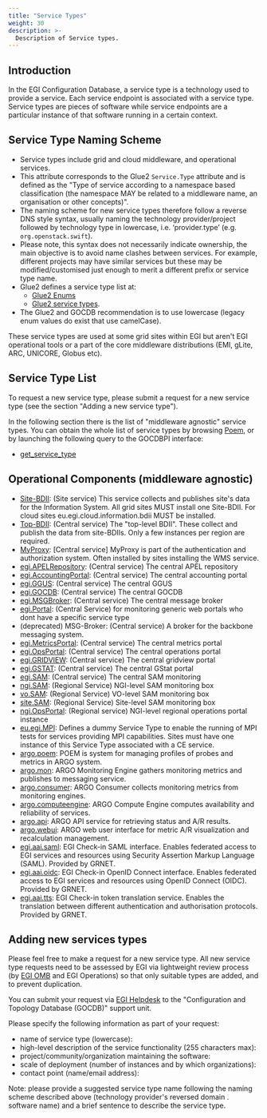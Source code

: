 ```yaml
---
title: "Service Types"
weight: 30
description: >-
  Description of Service types.
---
```


## Introduction

In the EGI Configuration Database, a service type is a technology used to
provide a service. Each service endpoint is associated with a service type.
Service types are pieces of software while service endpoints are a particular
instance of that software running in a certain context.

## Service Type Naming Scheme

- Service types include grid and cloud middleware, and operational services.
- This attribute corresponds to the Glue2 `Service.Type` attribute and is
  defined as the "Type of service according to a namespace based classification
  (the namespace MAY be related to a middleware name, an organisation or other
  concepts)".
- The naming scheme for new service types therefore follow a reverse DNS style
  syntax, usually naming the technology provider/project followed by technology
  type in lowercase, i.e. ‘provider.type’ (e.g. `org.openstack.swift`).
- Please note, this syntax does not necessarily indicate ownership, the main
  objective is to avoid name clashes between services. For example, different
  projects may have similar services but these may be modified/customised just
  enough to merit a different prefix or service type name.
- Glue2 defines a service type list at:
  - [Glue2 Enums](https://github.com/OGF-GLUE/Enumerations)
  - [Glue2 service types](https://github.com/OGF-GLUE/Enumerations/blob/master/ServiceType_t.csv).
- The Glue2 and GOCDB recommendation is to use lowercase (legacy enum values do
  exist that use camelCase).

These service types are used at some grid sites within EGI but aren't EGI
operational tools or a part of the core middleware distributions (EMI, gLite,
ARC, UNICORE, Globus etc).

## Service Type List

To request a new service type, please submit a request for a new service type
(see the section "Adding a new service type").

In the following section there is the list of "middleware agnostic" service
types. You can obtain the whole list of service types by browsing
[Poem](https://poem.egi.eu/ui/public_servicetypes), or by launching the
following query to the GOCDBPI interface:

- [get_service_type](https://goc.egi.eu/gocdbpi/public/?method=get_service_types)

## Operational Components (middleware agnostic)

- [Site-BDII](https://goc.egi.eu/gocdbpi/public/?method=get_service_endpoint&service_type=Site-BDII):
  (Site service) This service collects and publishes site's data for the
  Information System. All grid sites MUST install one Site-BDII. For cloud sites
  eu.egi.cloud.information.bdii MUST be installed.
- [Top-BDII](https://goc.egi.eu/gocdbpi/public/?method=get_service_endpoint&service_type=Top-BDII):
  (Central service) The "top-level BDII". These collect and publish the data
  from site-BDIIs. Only a few instances per region are required.
- [MyProxy](https://goc.egi.eu/gocdbpi/public/?method=get_service_endpoint&service_type=MyProxy):
  [Central service] MyProxy is part of the authentication and authorization
  system. Often installed by sites installing the WMS service.
- [egi.APELRepository](https://goc.egi.eu/gocdbpi/public/?method=get_service_endpoint&service_type=egi.APELRepository):
  (Central service) The central APEL repository
- [egi.AccountingPortal](https://goc.egi.eu/gocdbpi/public/?method=get_service_endpoint&service_type=egi.AccountingPortal):
  (Central service) The central accounting portal
- [egi.GGUS](https://goc.egi.eu/gocdbpi/public/?method=get_service_endpoint&service_type=egi.GGUS):
  (Central service) The central GGUS
- [egi.GOCDB](https://goc.egi.eu/gocdbpi/public/?method=get_service_endpoint&service_type=egi.GOCDB):
  (Central service) The central GOCDB
- [egi.MSGBroker](https://goc.egi.eu/gocdbpi/public/?method=get_service_endpoint&service_type=egi.MSGBroker):
  (Central service) The central message broker
- [egi.Portal](https://goc.egi.eu/gocdbpi/public/?method=get_service_endpoint&service_type=egi.Portal):
  (Central Service) for monitoring generic web portals who dont have a specific
  service type
- (deprecated) MSG-Broker: (Central service) A broker for the backbone messaging
  system.
- [egi.MetricsPortal](https://goc.egi.eu/gocdbpi/public/?method=get_service_endpoint&service_type=egi.MetricsPortal):
  (Central service) The central metrics portal
- [egi.OpsPortal](https://goc.egi.eu/gocdbpi/public/?method=get_service_endpoint&service_type=egi.OpsPortal):
  (Central service) The central operations portal
- [egi.GRIDVIEW](https://goc.egi.eu/gocdbpi/public/?method=get_service_endpoint&service_type=egi.GRIDVIEW):
  (Central service) The central gridview portal
- [egi.GSTAT](https://goc.egi.eu/gocdbpi/public/?method=get_service_endpoint&service_type=egi.GSTAT):
  (Central service) The central GStat portal
- [egi.SAM](https://goc.egi.eu/gocdbpi/public/?method=get_service_endpoint&service_type=egi.SAM):
  (Central service) The central SAM monitoring
- [ngi.SAM](https://goc.egi.eu/gocdbpi/public/?method=get_service_endpoint&service_type=ngi.SAM):
  (Regional Service) NGI-level SAM monitoring box
- [vo.SAM](https://goc.egi.eu/gocdbpi/public/?method=get_service_endpoint&service_type=vo.SAM):
  (Regional Service) VO-level SAM monitoring box
- [site.SAM](https://goc.egi.eu/gocdbpi/public/?method=get_service_endpoint&service_type=site.SAM):
  (Regional Service) Site-level SAM monitoring box
- [ngi.OpsPortal](https://goc.egi.eu/gocdbpi/public/?method=get_service_endpoint&service_type=ngi.OpsPortal):
  (Regional service) NGI-level regional operations portal instance
- [eu.egi.MPI](https://goc.egi.eu/gocdbpi/public/?method=get_service_endpoint&service_type=eu.egi.MPI):
  Defines a dummy Service Type to enable the running of MPI tests for services
  providing MPI capabilities. Sites must have one instance of this Service Type
  associated with a CE service.
- [argo.poem](https://goc.egi.eu/gocdbpi/public/?method=get_service_endpoint&service_type=argo.poem):
  POEM is system for managing profiles of probes and metrics in ARGO system.
- [argo.mon](https://goc.egi.eu/gocdbpi/public/?method=get_service_endpoint&service_type=argo.mon):
  ARGO Monitoring Engine gathers monitoring metrics and publishes to messaging
  service.
- [argo.consumer](https://goc.egi.eu/gocdbpi/public/?method=get_service_endpoint&service_type=argo.consumer):
  ARGO Consumer collects monitoring metrics from monitoring engines.
- [argo.computeengine](https://goc.egi.eu/gocdbpi/public/?method=get_service_endpoint&service_type=argo.computeengine):
  ARGO Compute Engine computes availability and reliability of services.
- [argo.api](https://goc.egi.eu/gocdbpi/public/?method=get_service_endpoint&service_type=argo.api):
  ARGO API service for retrieving status and A/R results.
- [argo.webui](https://goc.egi.eu/gocdbpi/public/?method=get_service_endpoint&service_type=argo.webui):
  ARGO web user interface for metric A/R visualization and recalculation
  management.
- [egi.aai.saml](https://goc.egi.eu/gocdbpi/public/?method=get_service_endpoint&service_type=egi.aai.saml):
  EGI Check-in SAML interface. Enables federated access to EGI services and
  resources using Security Assertion Markup Language (SAML). Provided by GRNET.
- [egi.aai.oidc](https://goc.egi.eu/gocdbpi/public/?method=get_service_endpoint&service_type=egi.aai.oidc):
  EGI Check-in OpenID Connect interface. Enables federated access to EGI
  services and resources using OpenID Connect (OIDC). Provided by GRNET.
- [egi.aai.tts](https://goc.egi.eu/gocdbpi/public/?method=get_service_endpoint&service_type=egi.aai.tts):
  EGI Check-in token translation service. Enables the translation between
  different authentication and authorisation protocols. Provided by GRNET.

## Adding new services types

Please feel free to make a request for a new service type. All new service type
requests need to be assessed by EGI via lightweight review process (by
[EGI OMB](https://go.egi.eu/omb) and EGI Operations) so that only suitable types
are added, and to prevent duplication.

You can submit your request via [EGI Helpdesk](../../helpdesk) to the
"Configuration and Topology Database (GOCDB)" support unit.

Please specify the following information as part of your request:

- name of service type (lowercase):
- high-level description of the service functionality (255 characters max):
- project/community/organization maintaining the software:
- scale of deployment (number of instances and by which organizations):
- contact point (name/email address):

Note: please provide a suggested service type name following the naming scheme
described above (technology provider's reversed domain . software name) and a
brief sentence to describe the service type.
